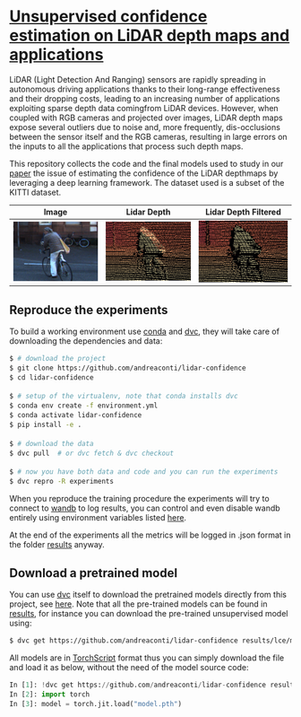# [Unsupervised confidence estimation on LiDAR depth maps and applications]()

LiDAR (Light Detection And Ranging) sensors are rapidly spreading in autonomous driving applications thanks to their long-range effectiveness and their dropping costs, leading  to  an  increasing  number  of  applications  exploiting  sparse  depth  data  comingfrom LiDAR devices.  However, when coupled with RGB cameras and projected over images, LiDAR depth maps expose several outliers due to noise and, more frequently, dis-occlusions between the sensor itself and the RGB cameras, resulting in large errors on the inputs to all the applications that process such depth maps.

This repository collects the code and the final models used to study in our [paper]() the issue of estimating the confidence of the LiDAR depthmaps by leveraging a deep learning framework. The dataset used is a subset of the KITTI dataset.

|        Image        |      Lidar Depth           |         Lidar Depth Filtered       |
| :-----------------: | :------------------------: | :--------------------------------: |
| ![image](https://github.com/andreaconti/lidar-confidence/blob/main/resources/teaser/image.png) | ![lidar](https://github.com/andreaconti/lidar-confidence/blob/main/resources/teaser/lidar.png) | ![lidar confidence](https://github.com/andreaconti/lidar-confidence/blob/main/resources/teaser/lidar_filtered.png) |

## Reproduce the experiments

To build a working environment use [conda](https://docs.conda.io/en/latest/) and
[dvc](https://dvc.org), they will take care of downloading the dependencies and
data:

```bash
$ # download the project
$ git clone https://github.com/andreaconti/lidar-confidence
$ cd lidar-confidence

$ # setup of the virtualenv, note that conda installs dvc
$ conda env create -f environment.yml
$ conda activate lidar-confidence
$ pip install -e .

$ # download the data
$ dvc pull  # or dvc fetch & dvc checkout

$ # now you have both data and code and you can run the experiments
$ dvc repro -R experiments
```

When you reproduce the training procedure the experiments will try to connect to
[wandb](https://wandb.ai) to log results, you can control and even disable wandb
entirely using environment variables listed
[here](https://docs.wandb.ai/library/environment-variables).

At the end of the experiments all the metrics will be logged in .json format in
the folder [results](https://github.com/andreaconti/lidar-confidence/tree/main/results)
anyway.

## Download a pretrained model

You can use [dvc](https://dvc.org) itself to download the pretrained models
directly from this project, see [here](https://dvc.org/doc/start/data-and-model-access).
Note that all the pre-trained models can be found
in [results](https://github.com/andreaconti/lidar-confidence/tree/main/results), for
instance you can download the pre-trained unsupervised model using:

```bash
$ dvc get https://github.com/andreaconti/lidar-confidence results/lce/model.pth
```

All models are in [TorchScript](https://pytorch.org/docs/stable/jit.html) format
thus you can simply download the file and load it as below, without the need of
the model source code:

```python
In [1]: !dvc get https://github.com/andreaconti/lidar-confidence results/lce/model.pth
In [2]: import torch
In [3]: model = torch.jit.load("model.pth")
```
